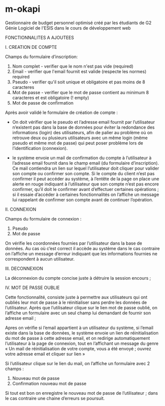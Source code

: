 # m-okapi
Gestionnaire de budget personnel optimisé créé par les étudiants de G2 Génie Logiciel de l'ESIS dans le cours de développement web



FONCTIONNALITES A AJOUTEES

I.	CREATION DE COMPTE

Champs du formulaire d’inscription:
1.	Nom complet
		- verifier que le nom n'est pas vide (required)
2.	Email
		- verifier que l'email fournit est valide (respecte les normes) required
3.	Pseudo 
		- verifier qu'il soit unique et obligatoire et pas moins de 8 caracteres
4.	Mot de passe
		- verifier que le mot de passe contient au minimum 8 caracteres et est obligatoire (! empty)
5.	Mot de passe de confirmation

Après avoir validé le formulaire de création de compte :

- On doit vérifier que le pseudo et l’adresse email fournit par l’utilisateur n’existent pas dans la base de données pour éviter la redondance des informations (login) des utilisateurs, afin de palier au problème où on retrouve deux ou plusieurs utilisateurs avec un même login (même pseudo et même mot de passe) qui peut poser problème lors de l’identification (connexion).

- le système envoie un mail de confirmation du compte à l’utilisateur à l’adresse email fournit dans le champ email (du formulaire d’inscription). Ce mail contiendra un lien sur lequel l’utilisateur doit cliquer pour valider son compte ou confirmer son compte.
Si le compte du client n’est pas confirmer il peut accéder au système, à l’entête de la page on place une alerte en rouge indiquant à l’utilisateur que son compte n’est pas encore confirmer, qu’il  doit le confirmer avant d’effectuer certaines opérations ; si il essaie d’accéder à certaines fonctionnalités on l’affiche un message lui rappelant de confirmer son compte avant de continuer l’opération.

II.	CONNEXION

Champs du formulaire de connexion :
1.	Pseudo
2.	Mot de passe

On vérifie les coordonnées fournies par l’utilisateur dans la base de données. Au cas où c’est correct il accède au système dans le cas contraire on l’affiche un message d’erreur indiquant que les informations fournies ne correspondent à aucun utilisateur.

III.	DECONNEXION

La déconnexion du compte concise juste à détruire la session encours ;

IV.	MOT DE PASSE OUBLIE

Cette fonctionnalité, consiste juste à permettre aux utilisateurs qui ont oubliés leur mot de passe à le réinitialiser sans perdre les données de l’utilisateur. Après que l’utilisateur clique sur le lien mot de passe oublié, on l’affiche un formulaire avec un seul champ lui demandant de fournir son adresse email ;

Apres on vérifie si l’email appartient à un utilisateur du système, si l’email existe dans la base de données, le système envoie un lien de réinitialisation du mot de passe à cette adresse email, et on redirige automatiquement l’utilisateur à la page de connexion, tout en l’affichant un message du genre
« Un mail de réinitialisation de votre compte, vous a été envoyé ; ouvrez votre adresse email et cliquer sur lien » 

Si l’utilisateur clique sur le lien du mail, on l’affiche un formulaire avec 2 champs :
1.	Nouveau mot de passe
2.	Confirmation nouveau mot de passe

Si tout est bon on enregistre le nouveau mot de passe de l’utilisateur ; dans le cas contraire une chaine d’erreurs se poursuit.

